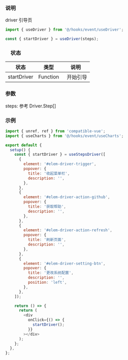 ### 说明

driver 引导页

```js
import { useDriver } from '@/hooks/event/useDriver';

const { startDriver } = useDriver(steps);
```

### 　状态

| 状态        | 类型     | 说明       |
| ----------- | -------- | ---------- |
| startDriver | Function |   开始引导 |

### 参数

steps: 参考 Driver.Step[]

### 示例

```js
import { unref, ref } from 'compatible-vue';
import { useCharts } from '@/hooks/event/useCharts';

export default {
  setup() {
    const { startDriver } = useStepsDriver([
      {
        element: '#elem-driver-trigger',
        popover: {
          title: '收起菜单栏',
          description: '',
        },
      },
      {
        element: '#elem-driver-action-github',
        popover: {
          title: '获取帮助',
          description: '',
        },
      },
      {
        element: '#elem-driver-action-refresh',
        popover: {
          title: '刷新页面',
          description: '',
        },
      },
      {
        element: '#elem-driver-setting-btn',
        popover: {
          title: '更改系统配置',
          description: '',
          position: 'left',
        },
      },
    ]);

    return () => {
      return (
        <div
          onClick={() => {
            startDriver();
          }}
        ></div>
      );
    };
  },
};
```
